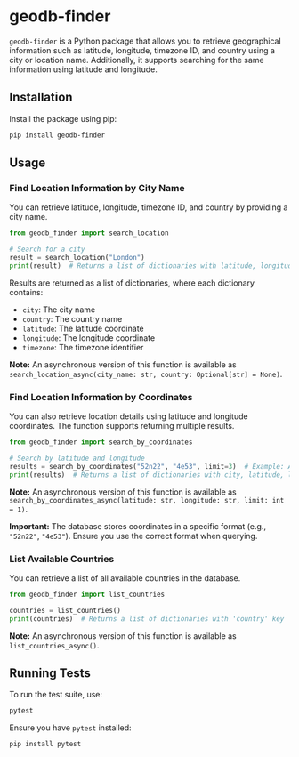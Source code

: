 # geodb-finder

`geodb-finder` is a Python package that allows you to retrieve geographical information such as latitude, longitude, timezone ID, and country using a city or location name. Additionally, it supports searching for the same information using latitude and longitude.

## Installation

Install the package using pip:

```bash
pip install geodb-finder
```

## Usage

### Find Location Information by City Name

You can retrieve latitude, longitude, timezone ID, and country by providing a city name.

```python
from geodb_finder import search_location

# Search for a city
result = search_location("London")
print(result)  # Returns a list of dictionaries with latitude, longitude, timezone, and country
```

Results are returned as a list of dictionaries, where each dictionary contains:
- `city`: The city name
- `country`: The country name
- `latitude`: The latitude coordinate
- `longitude`: The longitude coordinate
- `timezone`: The timezone identifier

**Note:** An asynchronous version of this function is available as `search_location_async(city_name: str, country: Optional[str] = None)`.

### Find Location Information by Coordinates

You can also retrieve location details using latitude and longitude coordinates. The function supports returning multiple results.

```python
from geodb_finder import search_by_coordinates

# Search by latitude and longitude
results = search_by_coordinates("52n22", "4e53", limit=3)  # Example: Amsterdam with multiple results
print(results)  # Returns a list of dictionaries with city, latitude, longitude, timezone, and country
```

**Note:** An asynchronous version of this function is available as `search_by_coordinates_async(latitude: str, longitude: str, limit: int = 1)`.

**Important:** The database stores coordinates in a specific format (e.g., `"52n22"`, `"4e53"`). Ensure you use the correct format when querying.

### List Available Countries

You can retrieve a list of all available countries in the database.

```python
from geodb_finder import list_countries

countries = list_countries()
print(countries)  # Returns a list of dictionaries with 'country' key
```

**Note:** An asynchronous version of this function is available as `list_countries_async()`.

## Running Tests

To run the test suite, use:

```bash
pytest
```

Ensure you have `pytest` installed:

```bash
pip install pytest

